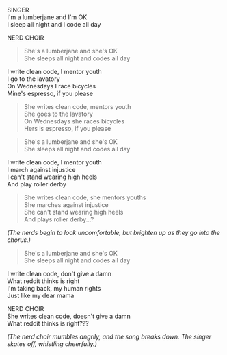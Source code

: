 SINGER  
I'm a lumberjane and I'm OK  
I sleep all night and I code all day  

NERD CHOIR  
> She's a lumberjane and she's OK  
> She sleeps all night and codes all day  

I write clean code, I mentor youth  
I go to the lavatory  
On Wednesdays I race bicycles  
Mine's espresso, if you please  

> She writes clean code, mentors youth  
> She goes to the lavatory  
> On Wednesdays she races bicycles  
> Hers is espresso, if you please  

> She's a lumberjane and she's OK  
> She sleeps all night and codes all day  

I write clean code, I mentor youth  
I march against injustice  
I can't stand wearing high heels  
And play roller derby  

> She writes clean code, she mentors youths  
> She marches against injustice  
> She can't stand wearing high heels  
> And plays roller derby...?  

*(The nerds begin to look uncomfortable, but brighten up as they go into the chorus.)*

> She's a lumberjane and she's OK  
> She sleeps all night and codes all day  

I write clean code, don't give a damn  
What reddit thinks is right  
I'm taking back, my human rights  
Just like my dear mama  

NERD CHOIR  
She writes clean code, doesn't give a damn  
What reddit thinks is right???  

*(The nerd choir mumbles angrily, and the song breaks down. The singer skates off, whistling cheerfully.)*
